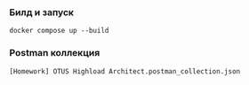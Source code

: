 ### Билд и запуск
```
docker compose up --build
```

### Postman коллекция
```
[Homework] OTUS Highload Architect.postman_collection.json
```


